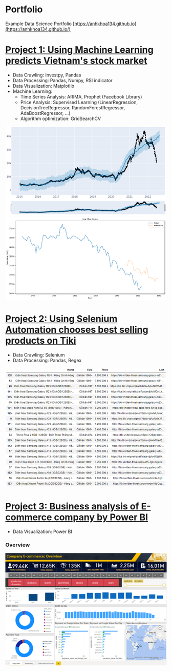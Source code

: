 
# Portfolio
Example Data Science Portfolio
[https://anhkhoa134.github.io](https://anhkhoa134.github.io/)


# [Project 1: Using Machine Learning predicts Vietnam's stock market](https://github.com/anhkhoa134/portfolio/blob/main/Project_1/README.md)
* Data Crawling: Investpy, Pandas
* Data Processing: Pandas, Numpy, RSI indicator
* Data Visualization: Matplotlib
* Machine Learning:
  * Time Series Analysis: ARIMA, Prophet (Facebook Library)
  * Price Analysis: Supervised Learning (LinearRegression, DecisionTreeRegressor, RandomForestRegressor, AdaBoostRegressor, ...)
  * Algorithm optimization: GridSearchCV

![Prophet Chart](https://raw.githubusercontent.com/anhkhoa134/portfolio/main/Project_1/images/2022-06-25_183113.png)
![Plot Chart](https://raw.githubusercontent.com/anhkhoa134/portfolio/main/Project_1/images/2022-06-25_211443.png)
# 
# [Project 2: Using Selenium Automation chooses best selling products on Tiki](https://github.com/anhkhoa134/portfolio/tree/main/Project_2)

* Data Crawling: Selenium
* Data Processing: Pandas, Regex

![](https://raw.githubusercontent.com/anhkhoa134/portfolio/main/Project_2/images/2022-06-30_004602.png)

# [Project 3: Business analysis of E-commerce company by Power BI](https://github.com/anhkhoa134/portfolio/tree/main/Project_3)

* Data Visualization: Power BI

### Overview
![](https://raw.githubusercontent.com/anhkhoa134/portfolio/main/Project_3/images/2022-08-11_203506.png)
